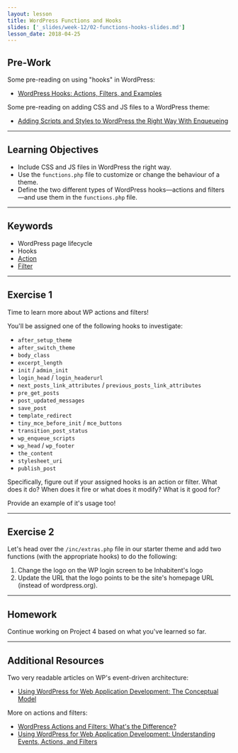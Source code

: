 ```yaml
---
layout: lesson
title: WordPress Functions and Hooks
slides: ['_slides/week-12/02-functions-hooks-slides.md']
lesson_date: 2018-04-25
---
```


## Pre-Work

Some pre-reading on using "hooks" in WordPress:

* [WordPress Hooks: Actions, Filters, and Examples](http://blog.teamtreehouse.com/hooks-wordpress-actions-filters-examples)

Some pre-reading on adding CSS and JS files to a WordPress theme:

* [Adding Scripts and Styles to WordPress the Right Way With Enqueueing](http://premium.wpmudev.org/blog/adding-scripts-and-styles-wordpress-enqueueing/)

---

## Learning Objectives

* Include CSS and JS files in WordPress the right way.
* Use the `functions.php` file to customize or change the behaviour of a theme.
* Define the two different types of WordPress hooks&mdash;actions and filters&mdash;and use them in the `functions.php` file.

---

## Keywords

* WordPress page lifecycle
* Hooks
* [Action](http://codex.wordpress.org/Plugin_API/Action_Reference)
* [Filter](http://codex.wordpress.org/Plugin_API/Filter_Reference)

---

## Exercise 1

Time to learn more about WP actions and filters!

You'll be assigned one of the following hooks to investigate:

* `after_setup_theme`
* `after_switch_theme`
* `body_class`
* `excerpt_length`
* `init` / `admin_init`
* `login_head` / `login_headerurl`
* `next_posts_link_attributes` / `previous_posts_link_attributes`
* `pre_get_posts`
* `post_updated_messages`
* `save_post`
* `template_redirect`
* `tiny_mce_before_init` / `mce_buttons`
* `transition_post_status`
* `wp_enqueue_scripts`
* `wp_head` / `wp_footer`
* `the_content`
* `stylesheet_uri`
* `publish_post`

Specifically, figure out if your assigned hooks is an action or filter. What does it do? When does it fire or what does it modify? What is it good for?

Provide an example of it's usage too!

---

## Exercise 2

Let's head over the `/inc/extras.php` file in our starter theme and add two functions (with the appropriate hooks) to do the following:

1. Change the logo on the WP login screen to be Inhabitent's logo
2. Update the URL that the logo points to be the site's homepage URL (instead of wordpress.org).

---

## Homework

Continue working on Project 4 based on what you've learned so far.

---

## Additional Resources

Two very readable articles on WP's event-driven architecture:

* [Using WordPress for Web Application Development: The Conceptual Model](https://code.tutsplus.com/articles/using-wordpress-for-web-application-development-the-conceptual-model--wp-34095)

More on actions and filters:

* [WordPress Actions and Filters: What's the Difference?](https://code.tutsplus.com/articles/wordpress-actions-and-filters-whats-the-difference--cms-25700)
* [Using WordPress for Web Application Development: Understanding Events, Actions, and Filters](https://code.tutsplus.com/tutorials/using-wordpress-for-web-application-development-understanding-events-actions-and-filters--wp-34113)
